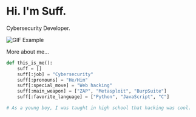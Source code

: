 # Hi. I'm Suff.

Cybersecurity Developer.

![GIF Example](https://giphy.com/gifs/blackmarket-viceland-black-market-l3vR8AVhhH7ZJonRu)

More about me...

```python
def this_is_me():
    suff = []
    suff[:job] = "Cybersecurity"
    suff[:pronouns] = "He/Him"
    suff[:special_move] = "Web hacking"
    suff[:main_weapon] = ["ZAP", "Metasploit", "BurpSuite"]
    suff[:favorite_language] = ["Python", "JavaScript", "C"]

# As a young boy, I was taught in high school that hacking was cool.
